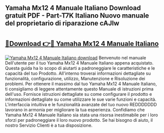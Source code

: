 ## Yamaha Mx12 4 Manuale Italiano Download gratuit PDF - Part-T7K Italiano Nuovo manuale del proprietario di riparazione cAJIw

# <h2><a href="http://dfg5in.blite.top/?on=Yamaha+Mx12+4+Manuale+Italiano">🔗Download 👉🔴 Yamaha Mx12 4 Manuale Italiano</a></h2>

[![Yamaha Mx12 4 Manuale Italiano download](https://i.imgur.com/lujVjoI.png)](http://dfg5in.blite.top/?on=Yamaha+Mx12+4+Manuale+Italiano)
Benvenuto nel manuale Dell'utente per il tuo Yamaha Mx12 4 Manuale Italiano appena acquistato. Questa guida ha lo scopo di aiutarti a padroneggiare le caratteristiche e le capacità del tuo Prodotto. All'interno troverai informazioni dettagliate su funzionalità, configurazione, utilizzo, Manutenzione e Risoluzione dei problemi. Per ottenere il massimo dal tuo Yamaha Mx12 4 Manuale Italiano, ti consigliamo di leggere attentamente questo Manuale di istruzioni prima dell'uso. Fornisce istruzioni dettagliate su come configurare il prodotto e informazioni dettagliate su come utilizzare le sue varie funzioni e capacità. L'interfaccia intuitiva e le funzionalità avanzate del tuo nuovo REDDDDDDD lavorano in armonia per migliorare la tua esperienza. Confidiamo che Yamaha Mx12 4 Manuale Italiano sia stata una risorsa inestimabile per i loro sforzi per padroneggiare il loro nuovo prodotto. Se hai bisogno di aiuto, il nostro Servizio Clienti è a tua disposizione.
